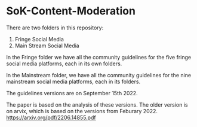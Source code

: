 # SoK-Content-Moderation
There are two folders in this repository:
1. Fringe Social Media
2. Main Stream Social Media

In the Fringe folder we have all the community guidelines for the five fringe social media platforms, each in its own folders.

In the Mainstream folder, we have all the community guidelines for the nine mainstream social media platforms, each in its folders.

The guidelines versions are on September 15th 2022. 

The paper is based on the analysis of these versions. The older version is on arvix, which is based on the versions from Feburary 2022. 
https://arxiv.org/pdf/2206.14855.pdf 
